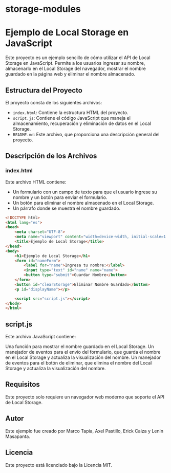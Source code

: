 # storage-modules
# Ejemplo de Local Storage en JavaScript

Este proyecto es un ejemplo sencillo de cómo utilizar el API de Local Storage en JavaScript. Permite a los usuarios ingresar su nombre, almacenarlo en el Local Storage del navegador, mostrar el nombre guardado en la página web y eliminar el nombre almacenado.

## Estructura del Proyecto

El proyecto consta de los siguientes archivos:

- `index.html`: Contiene la estructura HTML del proyecto.
- `script.js`: Contiene el código JavaScript que maneja el almacenamiento, recuperación y eliminación de datos en el Local Storage.
- `README.md`: Este archivo, que proporciona una descripción general del proyecto.

## Descripción de los Archivos

### index.html

Este archivo HTML contiene:

- Un formulario con un campo de texto para que el usuario ingrese su nombre y un botón para enviar el formulario.
- Un botón para eliminar el nombre almacenado en el Local Storage.
- Un párrafo donde se muestra el nombre guardado.

```html
<!DOCTYPE html>
<html lang="es">
<head>
    <meta charset="UTF-8">
    <meta name="viewport" content="width=device-width, initial-scale=1.0">
    <title>Ejemplo de Local Storage</title>
</head>
<body>
    <h1>Ejemplo de Local Storage</h1>
    <form id="nameForm">
        <label for="name">Ingresa tu nombre:</label>
        <input type="text" id="name" name="name">
        <button type="submit">Guardar Nombre</button>
    </form>
    <button id="clearStorage">Eliminar Nombre Guardado</button>
    <p id="displayName"></p>

    <script src="script.js"></script>
</body>
</html>
```
## script.js
Este archivo JavaScript contiene:

Una función para mostrar el nombre guardado en el Local Storage.
Un manejador de eventos para el envío del formulario, que guarda el nombre en el Local Storage y actualiza la visualización del nombre.
Un manejador de eventos para el botón de eliminar, que elimina el nombre del Local Storage y actualiza la visualización del nombre.

## Requisitos
Este proyecto solo requiere un navegador web moderno que soporte el API de Local Storage.

## Autor
Este ejemplo fue creado por Marco Tapia, Axel Pastillo, Erick Caiza y Lenin Masapanta.

## Licencia
Este proyecto está licenciado bajo la Licencia MIT.
